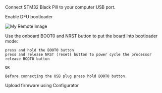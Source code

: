Connect STM32 Black Pill to your computer USB port.

Enable DFU bootloader

![My Remote Image](https://github.com/EonClaw/DIY-Flight-Controller-STM32F411CEU6/blob/main/images/bluepill_button.jpg?dl=0)

Use the onboard BOOT0 and NRST button to put the board into bootloader mode:

    press and hold the BOOT0 button
    press and release NRST (reset) button to power cycle the processor
    release BOOT0 button
    
    OR
    
    Before connecting the USB plug press hold BOOT0 button.

Upload firmware using Configurator
